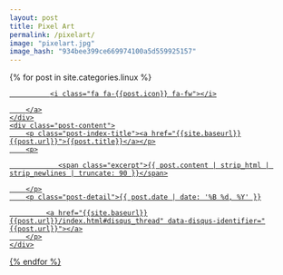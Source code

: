 ```yaml
---
layout: post
title: Pixel Art
permalink: /pixelart/
image: "pixelart.jpg"
image_hash: "934bee399ce669974100a5d559925157"
---
```




{% for post in site.categories.linux %}

  <div class="list">
  <div class="post-index">
    <div class="post-image">
        <a href="{{post.url}}">

              <i class="fa fa-{{post.icon}} fa-fw"></i>

        </a>
    </div>
    <div class="post-content">
        <p class="post-index-title"><a href="{{site.baseurl}}{{post.url}}">{{post.title}}</a></p>
        <p>

                <span class="excerpt">{{ post.content | strip_html | strip_newlines | truncate: 90 }}</span>

        </p>
        <p class="post-detail">{{ post.date | date: '%B %d, %Y' }}

             <a href="{{site.baseurl}}{{post.url}}/index.html#disqus_thread" data-disqus-identifier="{{post.url}}"></a>
        </p>
    </div>
  </div>
  </div>

{% endfor %}